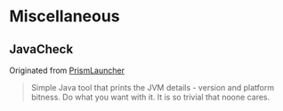 # Miscellaneous

## JavaCheck

Originated from [PrismLauncher](https://github.com/PrismLauncher/PrismLauncher/blob/develop/libraries/javacheck/JavaCheck.java)

> Simple Java tool that prints the JVM details - version and platform bitness.
> Do what you want with it. It is so trivial that noone cares.
